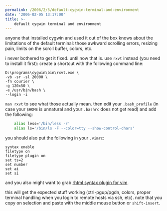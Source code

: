 ```yaml
---
permalink: /2006/2/5/default-cygwin-terminal-and-environment
date: '2006-02-05 13:17:00'
title: >-
    default cygwin terminal and environment
---
```


anyone that installed cygwin and used it out of the box knows about the
limitations of the default terminal: those awkward scrolling errors,
resizing pain, limits on the scroll buffer, colors, etc.

i never bothered to get it fixed. until now that is. use `rxvt` instead
(you need to install it first): create a shortcut with the following
command line:

    D:\programs\cygwin\bin\rxvt.exe \
    -vb -sr -sl 20000 \
    -fn courier \
    -g 120x50 \
    -e /usr/bin/bash \
    --login -i

`man rxvt` to see what those actually mean. then edit your
`.bash_profile` (in case your `$HOME` is unnatural and your `.bashrc` does
not get read) and add the following:

```sh
    alias less='/bin/less -r'
    alias ls='/bin/ls -F --color=tty --show-control-chars'
```

you should also put the following in your `.vimrc`:

    syntax enable
    filetype on
    filetype plugin on
    set ts=2
    set number
    set ai
    set si

and you also might want to grab [rhtml syntax plugin for
vim](http://www.vim.org/scripts/script.php?script_id=403).

this will get the expected stuff working (ctrl-pgup/pgdn, colors, proper
terminal handling when you login to remote hosts via ssh, etc). note
that you copy on selection and paste with the middle mouse button or
`shift-insert`.
